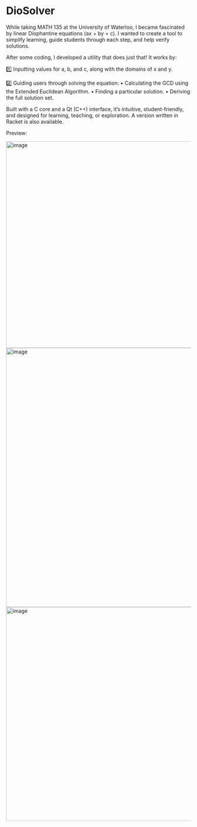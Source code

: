# DioSolver

While taking MATH 135 at the University of Waterloo, I became fascinated by linear Diophantine equations (ax + by = c). I wanted to create a tool to simplify learning, guide students through each step, and help verify solutions.

After some coding, I developed a utility that does just that! It works by:

1️⃣ Inputting values for a, b, and c, along with the domains of x and y.

2️⃣ Guiding users through solving the equation:
• Calculating the GCD using the Extended Euclidean Algorithm.
• Finding a particular solution.
• Deriving the full solution set.

Built with a C core and a Qt (C++) interface, it’s intuitive, student-friendly, and designed for learning, teaching, or exploration. A version written in Racket is also available.

Preview:

<img width="562" alt="image" src="https://github.com/user-attachments/assets/c6a2c811-1d09-4432-bb06-489fd0c614b5" />

<img width="705" alt="image" src="https://github.com/user-attachments/assets/ef109be4-5172-4769-90f7-fd7bbf39e95f" />

<img width="582" alt="image" src="https://github.com/user-attachments/assets/2df794c0-ddb3-48b0-9dd5-bdba0a1f8ab0" />

